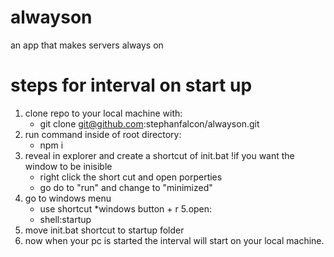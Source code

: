 # alwayson
an app that makes servers always on

# steps for interval on start up

1. clone repo to your local machine with:
    - git clone git@github.com:stephanfalcon/alwayson.git
2. run command inside of root directory:
    - npm i
3. reveal in explorer and create a shortcut of init.bat
    !if you want the window to be inisible
    - right click the short cut and open porperties
    - go do to "run" and change to "minimized"
4. go to windows menu
    - use shortcut *windows button + r
5.open:
    - shell:startup
6. move init.bat shortcut to startup folder
7. now when your pc is started the interval will start on your local machine.